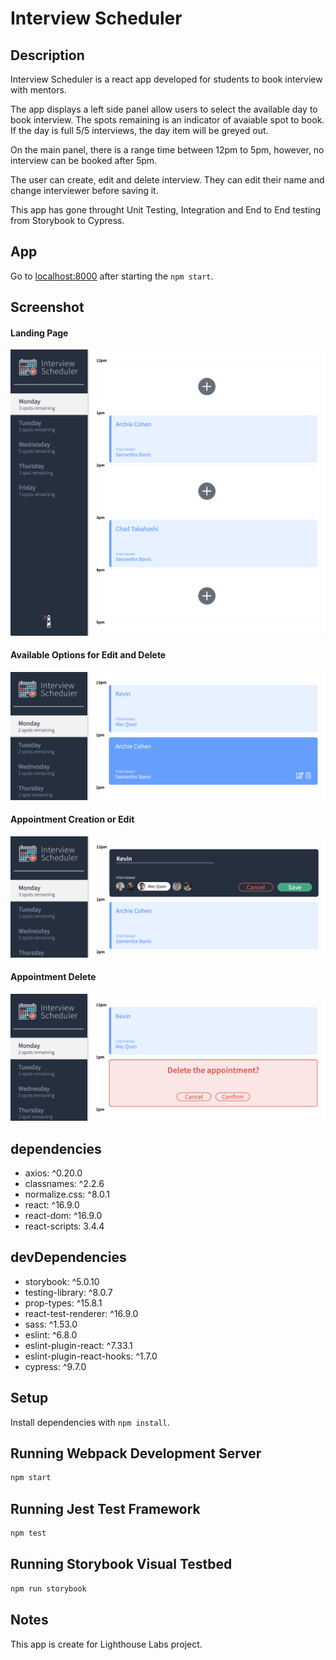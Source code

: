 # Interview Scheduler
## Description

Interview Scheduler is a react app developed for students to book interview with mentors.

The app displays a left side panel allow users to select the available day to book interview. The spots remaining is an indicator of avaiable spot to book. If the day is full 5/5 interviews, the day item will be greyed out.

On the main panel, there is a range time between 12pm to 5pm, however, no interview can be booked after 5pm.

The user can create, edit and delete interview. They can edit their name and change interviewer before saving it.

This app has gone throught Unit Testing, Integration and End to End testing from Storybook to Cypress.

## App
Go to [localhost:8000](http://localhost:8000/) after starting the `npm start`.

## Screenshot
#### Landing Page
![Landing Page](./docs/landing-page.png)

#### Available Options for Edit and Delete
![Options](./docs/appointment-options.png)

#### Appointment Creation or Edit
![Create](./docs/appointment-create.png)

#### Appointment Delete
![Delete](./docs/appointment-delete.png)

## dependencies

- axios: ^0.20.0
- classnames: ^2.2.6
- normalize.css: ^8.0.1
- react: ^16.9.0
- react-dom: ^16.9.0
- react-scripts: 3.4.4

## devDependencies

- storybook: ^5.0.10
- testing-library: ^8.0.7
- prop-types: ^15.8.1
- react-test-renderer: ^16.9.0
- sass: ^1.53.0
- eslint: ^6.8.0
- eslint-plugin-react: ^7.33.1
- eslint-plugin-react-hooks: ^1.7.0
- cypress: ^9.7.0

## Setup

Install dependencies with `npm install`.

## Running Webpack Development Server

```sh
npm start
```

## Running Jest Test Framework

```sh
npm test
```

## Running Storybook Visual Testbed

```sh
npm run storybook
```

## Notes
This app is create for Lighthouse Labs project.